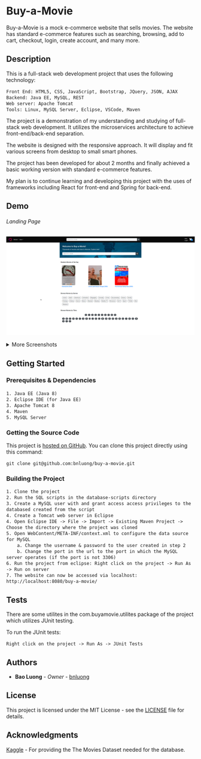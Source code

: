 # Buy-a-Movie

Buy-a-Movie is a mock e-commerce website that sells movies. The website has standard e-commerce features such as searching, browsing, add to cart, checkout, login, create account, and many more.

## Description

This is a full-stack web development project that uses the following technology:

    Front End: HTML5, CSS, JavaScript, Bootstrap, JQuery, JSON, AJAX
    Backend: Java EE, MySQL, REST
    Web server: Apache Tomcat
    Tools: Linux, MySQL Server, Eclipse, VSCode, Maven

The project is a demonstration of my understanding and studying of full-stack web development. It utilizes the microservices architecture to achieve front-end/back-end separation.

The website is designed with the responsive approach. It will display and fit various screens from desktop to small smart phones.

The project has been developed for about 2 months and finally achieved a basic working version with standard e-commerce features.

My plan is to continue learning and developing this project with the uses of frameworks including React for front-end and Spring for back-end.

## Demo

###### Landing Page
![Homepage](screenshots/homepage.png?raw=true "Homepage")

<details>
<summary>More Screenshots</summary>

###### Browsing Page
![Browsing](screenshots/browse.png?raw=true "Browsing")
###### Searching Page
![Searching](screenshots/search.png?raw=true "Searching")
###### Movie Page
![Movie Info](screenshots/movie-info.png?raw=true "Movie Info")
###### Star Page
![Star Info](screenshots/star-info.png?raw=true "Star Info")
###### Login Page
![Login](screenshots/login.png?raw=true "Login")
###### Create Account Page
![Register](screenshots/register.png?raw=true "Register")
###### Cart Page
![Cart](screenshots/cart.png?raw=true "Cart")
###### Checkout Page
![Checkout](screenshots/checkout.png?raw=true "Checkout")
</details>

## Getting Started

### Prerequisites & Dependencies

```
1. Java EE (Java 8)
2. Eclipse IDE (for Java EE)
3. Apache Tomcat 8
4. Maven
5. MySQL Server
```
### Getting the Source Code

This project is [hosted on GitHub](https://github.com/bnluong/buy-a-movie). You can clone this project directly using this command:

```
git clone git@github.com:bnluong/buy-a-movie.git
```

### Building the Project

```
1. Clone the project
2. Run the SQL scripts in the database-scripts directory
3. Create a MySQL user with and grant access access privileges to the databased created from the script
4. Create a Tomcat web server in Eclipse
4. Open Eclipse IDE -> File -> Import -> Existing Maven Project -> Choose the directory where the project was cloned
5. Open WebContent/META-INF/context.xml to configure the data source for MySQL
    a. Change the username & password to the user created in step 2
    b. Change the port in the url to the port in which the MySQL server operates (if the port is not 3306)
6. Run the project from eclipse: Right click on the project -> Run As -> Run on server
7. The website can now be accessed via localhost: http://localhost:8080/buy-a-movie/
```

## Tests

There are some utilites in the com.buyamovie.utilites package of the project which utilizes JUnit testing.

To run the JUnit tests:

```
Right click on the project -> Run As -> JUnit Tests
```

## Authors

* **Bao Luong** - *Owner* - [bnluong](https://github.com/bnluong)

## License

This project is licensed under the MIT License - see the [LICENSE](LICENSE) file for details.

## Acknowledgments

[Kaggle](https://www.kaggle.com/rounakbanik/the-movies-dataset?select=credits.csv) - For providing the The Movies Dataset needed for the database.
